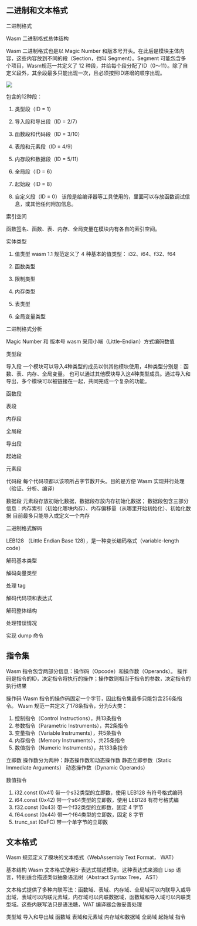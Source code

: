 ## 二进制和文本格式

二进制格式

Wasm 二进制格式总体结构

Wasm 二进制格式也是以 Magic Number 和版本号开头。在此后是模块主体内容，这些内容放到不同的段（Section，也叫 Segment）。Segment 可能包含多个项目，Wasm规范一共定义了 12 种段，并给每个段分配了ID（0～11）。除了自定义段外，其余段最多只能出现一次，且必须按照ID递增的顺序出现。

<image src="./images/ch02_module500x230.png" />

包含的12种段：

1.  类型段（ID = 1）

2. 导入段和导出段（ID = 2/7）

3. 函数段和代码段（ID = 3/10）

4. 表段和元素段（ID = 4/9）

5. 内存段和数据段（ID = 5/11）

6. 全局段（ID = 6）

7. 起始段（ID = 8）

8. 自定义段（ID = 0）
该段是给编译器等工具使用的，里面可以存放函数调试信息，或其他任何附加信息。

索引空间

函数签名、函数、表、内存、全局变量在模块内有各自的索引空间。

实体类型

1. 值类型
wasm 1.1 规范定义了 4 种基本的值类型： i32、i64、f32、f64

2. 函数类型

3. 限制类型

4. 内存类型

5. 表类型

6. 全局变量类型

二进制格式分析

Magic Number 和 版本号
wasm 采用小端（Little-Endian）方式编码数值

类型段

导入段
一个模块可以导入4种类型的成员以供其他模块使用，4种类型分别是：函数、表、内存、全局变量。
也可以通过其他模块导入这4种类型成员。通过导入和导出，多个模块可以被链接在一起，共同完成一个复杂的功能。

函数段

表段

内存段

全局段

导出段

起始段

元素段

代码段
每个代码项都以该项所占字节数开头。目的是方便 Wasm 实现并行处理（验证、分析、编译）

数据段
元素段存放初始化数据，数据段存放内存初始化数据；
数据段包含三部分信息：内存索引（初始化哪块内存）、内存偏移量（从哪里开始初始化）、初始化数据
目前最多只能导入或定义一个内存

二进制格式解码

LEB128 （Little Endian Base 128），是一种变长编码格式（variable-length code）

解码基本类型

解码向量类型

处理 tag

解码代码项和表达式

解码整体结构

处理错误情况

实现 dump 命令

## 指令集

Wasm 指令包含两部分信息：操作码（Opcode）和操作数（Operands）。
操作码是指令的ID，决定指令将执行的操作；操作数则相当于指令的参数，决定指令的执行结果

操作码
Wasm 指令的操作码固定一个字节，因此指令集最多只能包含256条指令。
Wasm 规范一共定义了178条指令，分为5大类：

1. 控制指令（Control Instructions），共13条指令
2. 参数指令（Parametric Instruments），共2条指令
3. 变量指令（Variable Instruments），共5条指令
4. 内存指令（Memory Instruments），共25条指令
5. 数值指令（Numeric Instruments），共133条指令

立即数
操作数分为两种：静态操作数和动态操作数
静态立即参数（Static Immediate Arguments）
动态操作数（Dynamic Operands）

数值指令

1. i32.const (0x41) 带一个s32类型的立即数，使用 LEB128 有符号格式编码
2. i64.const (0x42) 带一个s64类型的立即数，使用 LEB128 有符号格式编
3. f32.const (0x43) 带一个f32类型的立即数，固定 4 字节
4. f64.const (0x44) 带一个f64类型的立即数，固定 8 字节
5. trunc_sat (0xFC) 带一个单字节的立即数

## 文本格式

Wasm 规范定义了模块的文本格式（WebAssembly Text Format， WAT）

基本结构
Wasm 文本格式使用S-表达式描述模块。这种表达式来源自 Lisp 语言，特别适合描述类似抽象语法树（Abstract Syntax Tree， AST）

文本格式提供了多种内联写法：函数域、表域、内存域、全局域可以内联导入或导出域，表域可以内联元素域，内存域可以内联数据域，函数域和导入域可以内联类型域。这些内联写法只是语法糖，WAT 编译器会做妥善处理

类型域
导入和导出域
函数域
表域和元素域
内存域和数据域
全局域
起始域
指令





